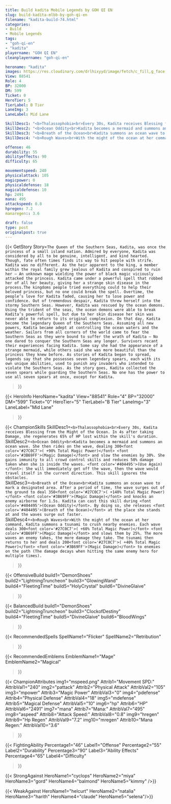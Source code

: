 ```yaml
---
title: Build kadita Mobile Legends by GOH QI EN
slug: build-kadita-mlbb-by-goh-qi-en
filename: "kadita-build-74.html"
categories: 
- Build 
- Mobile Legends
tags: 
- "goh-qi-en"
- "kadita"
playername: "GOH QI EN"
cleanplayername: "goh-qi-en"

heroname: "kadita"
images: https://res.cloudinary.com/drlhixyyd/image/fetch/c_fill,g_face,f_auto/https://cdn2-build.mobagenie.my.id/p/images/banner/full/kadita.jpg
View: 88541 
Role: 4 
BP: 32000
DM: 599 
Ticket: 0 
HeroTier: 5 
TierLabel: B Tier 
LaneImg: 3
LaneLabel: Mid Lane 

SkillDesc1: "<b>Thalassophobia<br>Every 30s, Kadita receives Blessing from the Might of the Ocean. In 4s after taking Damage, she regenerates 65% of HP lost within the skill's duration."   
SkillDesc2: "<b>Ocean Oddity<br>Kadita becomes a mermaid and summons an ocean wave. She then rides on the wave, dealing 300<font color='#27C0C7'>( +90% Total Magic Power)</font> <font color='#3B69FF'>(Magic Damage)</font> and slow the enemies by 30%. She gains immunity to all crowd control skills and reduces 50% damage taken when she is inside the waves. <font color='#404495'>(Use Again)</font>: She will immediately get off the wave, then the wave would travel itself in the current direction. This skill ignores the obstacles."   
SkillDesc3: "<b>Breath of the Ocean<br>Kadita summons an ocean wave to mark a designated area. After a period of time, the wave surges out of the ground to deal 350<font color='#27C0C7'>( +140% Total Magic Power)</font> <font color='#3B69FF'>(Magic Damage)</font> and knocks an enemy airborne for 1.5s. Kadita can cast this skill during <font color='#404495'>(Ocean Oddity)</font>. By doing so, she releases <font color='#404495'>(Breath of the Ocean)</font> at the place she stands at and the waves surge out faster."   
SkillDesc4: "<b>Rough Waves<br>With the might of the ocean at her command, Kadita summons a tsunami to crush nearby enemies. Each wave deals 300<font color='#27C0C7'>( +60% Total Magic Power)</font> <font color='#3B69FF'>(Magic Damage)</font> and slows them by 25%. The more waves an enemy takes, the more damage they take. The tsunami then returns to her and deals 200<font color='#27C0C7'>( +40% Total Magic Power)</font> <font color='#3B69FF'>(Magic Damage)</font> to enemies on the path (The damage decays when hitting the same enemy hero for multiple times)."  

offense: 46 
durability: 55 
abilityeffects: 90 
difficulty: 65 

movementspeed: 240
physicalattack: 105
magicpower: 0
physicaldefense: 18
magicaldefense: 10
hp: 2491
mana: 495
attackspeed: 0.8
hpregen: 7.2
manaregen:: 3.6

draft: false
type: post
originalpost: true
---
```



{{< GetStory 
Story=` The Queen of the Southern Seas, Kadita, was once the princess of a small island nation. Admired by everyone, Kadita was considered by all to be genuine, intelligent, and kind hearted. Though, fate often times finds its way to hit people with strife. Kadita was no different. As the heir apparent to the king, a member within the royal family grew jealous of Kadita and conspired to ruin her — An unknown mage wielding the power of black magic viciously attacked the princess. Kadita came under a powerful spell that robbed her of all her beauty, giving her a strange skin disease in the process.The kingdoms people tried everything could to help their beloved princess, but no one could break the spell. Overtime, the people’s love for Kadita faded, causing her to lose power and confidence. Out of tremendous despair, Kadita threw herself into the stormy Southern Seas. However, Kadita was rescued by the ocean demons. Using the trident of the seas, the ocean demons were able to break Kadita’s powerful spell, but due to her skin disease her skin was never able to return to its original complexion. On that day, Kadita become the legendary Queen of the Southern Seas. Assuming all new powers, Kadita became adept at controlling the ocean waters and the weather. Sailors from all corners of the world came to fear the Southern Seas as they were bound to suffer the wrath of Kadita — No one dared to conquer the Southern Seas any longer. Survivors recant their experiences facing Kadita. Some say she had the appearance of a strange mermaid, while others said she was more beautiful than the princess they knew before. As stories of Kadita began to spread, legends say that she possesses seven legendary spears, each with its own unique abilities, used to punish any invaders who intended to violate the Southern Seas. As the story goes, Kadita collected the seven spears while guarding the Southern Seas. No one has the power to use all seven spears at once, except for Kadita. ` 
>}}

{{< HeroInfo 
HeroName="kadita" 
View="88541" 
Role="4" 
BP="32000" 
DM="599" 
Ticket="0" 
HeroTier="5" 
TierLabel="B Tier" 
LaneImg="3" 
LaneLabel="Mid Lane" 
>}}
 
{{< ChampionSkills 
SkillDesc1=`<b>Thalassophobia<br>Every 30s, Kadita receives Blessing from the Might of the Ocean. In 4s after taking Damage, she regenerates 65% of HP lost within the skill's duration.`   
SkillDesc2=`<b>Ocean Oddity<br>Kadita becomes a mermaid and summons an ocean wave. She then rides on the wave, dealing 300<font color='#27C0C7'>( +90% Total Magic Power)</font> <font color='#3B69FF'>(Magic Damage)</font> and slow the enemies by 30%. She gains immunity to all crowd control skills and reduces 50% damage taken when she is inside the waves. <font color='#404495'>(Use Again)</font>: She will immediately get off the wave, then the wave would travel itself in the current direction. This skill ignores the obstacles.`   
SkillDesc3=`<b>Breath of the Ocean<br>Kadita summons an ocean wave to mark a designated area. After a period of time, the wave surges out of the ground to deal 350<font color='#27C0C7'>( +140% Total Magic Power)</font> <font color='#3B69FF'>(Magic Damage)</font> and knocks an enemy airborne for 1.5s. Kadita can cast this skill during <font color='#404495'>(Ocean Oddity)</font>. By doing so, she releases <font color='#404495'>(Breath of the Ocean)</font> at the place she stands at and the waves surge out faster.`   
SkillDesc4=`<b>Rough Waves<br>With the might of the ocean at her command, Kadita summons a tsunami to crush nearby enemies. Each wave deals 300<font color='#27C0C7'>( +60% Total Magic Power)</font> <font color='#3B69FF'>(Magic Damage)</font> and slows them by 25%. The more waves an enemy takes, the more damage they take. The tsunami then returns to her and deals 200<font color='#27C0C7'>( +40% Total Magic Power)</font> <font color='#3B69FF'>(Magic Damage)</font> to enemies on the path (The damage decays when hitting the same enemy hero for multiple times).`   
>}}

{{< OffensiveBuild 
build1="DemonShoes"  
build2="LightningTruncheon" 
build3="GlowingWand" 
build4="FleetingTime" 
build5="HolyCrystal" 
build6="DivineGlaive" 
>}} 

{{< BalancedBuild 
build1="DemonShoes"  
build2="LightningTruncheon" 
build3="ClockofDestiny" 
build4="FleetingTime" 
build5="DivineGlaive" 
build6="BloodWings" 
>}}


{{< RecommendedSpells 
SpellName1="Flicker" 
SpellName2="Retribution" 
>}}  

{{< RecommendedEmblems 
EmblemName1="Mage" 
EmblemName2="Magical" 
>}}   


{{< ChampionAttributes
img1="mspeed.png" Attrib1="Movement SPD:" AttribVal1="240"
img2="pattack" Attrib2="Physical Attack" AttribVal2="105"
img3="mpower" Attrib3="Magic Power" AttribVal3="0"
img4="pdefense" Attrib4="Physical Defense" AttribVal4="18"
img5="mdefense" Attrib5="Magical Defense" AttribVal5="10"
img6="hp" Attrib6="HP" AttribVal6="2491"
img7="mana" Attrib7="Mana:" AttribVal7="495"
img8="aspeed" Attrib8="Attack Speed:" AttribVal8="0.8"
img9="hregen" Attrib9="Hp Regen" AttribVal9="7.2"
img10="mregen" Attrib10="Mana Regen:" AttribVal10="3.6"
>}}


{{< FightingAbility
Percentage1="46" Label1="Offense"
Percentage2="55" Label2="Durability"
Percentage3="90" Label3="Ability Effects"
Percentage4="65" Label4="Difficulty"
 >}}

{{< StrongAgainst 
HeroName1="cyclops"
HeroName2="miya"
HeroName3="gord"
HeroName4="balmond"
HeroName5="kimmy"
/>}}

{{< WeakAgainst
HeroName1="helcurt"
HeroName2="natalia"
HeroName3="harith"
HeroName4="claude"
HeroName5="selena"/>}}
